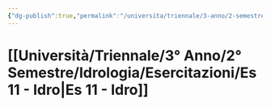 ```yaml
---
{"dg-publish":true,"permalink":"/universita/triennale/3-anno/2-semestre/idrologia/esercitazioni/es-11-idro/"}
---
```



# [[Università/Triennale/3° Anno/2° Semestre/Idrologia/Esercitazioni/Es 11 - Idro\|Es 11 - Idro]]



